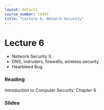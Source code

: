 ```yaml
---
layout: default
course_number: CS497
title: "Lecture 6: Network Security"
---
```


# Lecture 6

- Network Security II. 
- DNS, indruders, firewalls, wireless security
- Hearbleed Bug

### Reading 

Introduction to Computer Security: Chapter 6

### Slides
